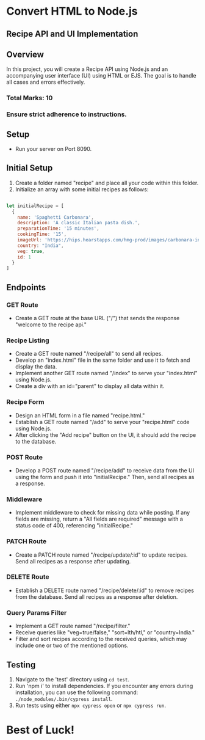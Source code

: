 
# Convert HTML to Node.js
## Recipe API and UI Implementation
<!-- Problem Statement -->
## Overview
In this project, you will create a Recipe API using Node.js and an accompanying user interface (UI) using HTML or EJS. The goal is to handle all cases and errors effectively.

### Total Marks: 10
### Ensure strict adherence to instructions.

## Setup
- Run your server on Port 8090.

## Initial Setup
1. Create a folder named "recipe" and place all your code within this folder.
2. Initialize an array with some initial recipes as follows:
```javascript

let initialRecipe = [
  {
    name: 'Spaghetti Carbonara',
    description: 'A classic Italian pasta dish.',
    preparationTime: '15 minutes',
    cookingTime: '15',
    imageUrl: 'https://hips.hearstapps.com/hmg-prod/images/carbonara-index-6476367f40c39.jpg?crop=0.888888888888889xw:1xh;center,top&resize=1200:*',
    country: "India",
    veg: true,
    id: 1
  }
]
```
## Endpoints

### GET Route
- Create a GET route at the base URL ("/") that sends the response "welcome to the recipe api."

### Recipe Listing
- Create a GET route named "/recipe/all" to send all recipes.
- Develop an "index.html" file in the same folder and use it to fetch and display the data.
- Implement another GET route named "/index" to serve your "index.html" using Node.js.
- Create a div with an id="parent" to display all data within it.

### Recipe Form
- Design an HTML form in a file named "recipe.html."
- Establish a GET route named "/add" to serve your "recipe.html" code using Node.js.
- After clicking the "Add recipe" button on the UI, it should add the recipe to the database.

### POST Route
- Develop a POST route named "/recipe/add" to receive data from the UI using the   form and push it into "initialRecipe." Then, send all recipes as a response.

### Middleware
- Implement middleware to check for missing data while posting. If any fields are missing, return a "All fields are required" message with a status code of 400, referencing "initialRecipe."

### PATCH Route 
- Create a PATCH route named "/recipe/update/:id" to update recipes. Send all recipes as a response after updating.

### DELETE Route 
- Establish a DELETE route named "/recipe/delete/:id" to remove recipes from the database. Send all recipes as a response after deletion.

### Query Params Filter
- Implement a GET route named "/recipe/filter."
- Receive queries like "veg=true/false," "sort=lth/htl," or "country=India."
- Filter and sort recipes according to the received queries, which may include one or two of the mentioned options.

## Testing
1. Navigate to the 'test' directory using `cd test`.
2. Run 'npm i' to install dependencies. If you encounter any errors during installation, you can use the following command: `./node_modules/.bin/cypress install`.
3. Run tests using either `npx cypress open` or `npx cypress run`.

# Best of Luck!
```